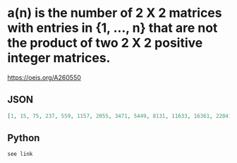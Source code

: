 # a\(n\) is the number of 2 X 2 matrices with entries in \{1, \.\.\., n\} that are not the product of two 2 X 2 positive integer matrices\.
https://oeis.org/A260550
## JSON
```JSON
[1, 15, 75, 237, 559, 1157, 2055, 3471, 5449, 8131, 11633, 16361, 22041, 29349, 38329, 48839, 61325, 76479, 93957, 114717, 138041, 164153, 194505, 229625, 268259, 311031, 359719, 413245, 472145, 537835, 608837, 688121, 774877, 867549, 971403, 1080637, 1198233, 1326059, 1467029, 1617451, 1777881, 1948219, 2132381, 2329081, 2539351]
```
## Python
```Python
see link
```
